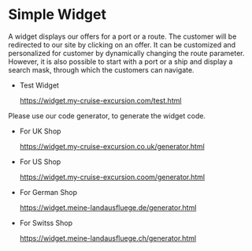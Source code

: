 # Simple Widget

A widget displays our offers for a port or a route. The customer will be redirected to our site by clicking on an offer.
It can be customized and personalized for customer by dynamically changing the route parameter. However, it is also possible to start with a port or a ship and display a search mask,
through which the customers can navigate. 


- Test Widget

  https://widget.my-cruise-excursion.com/test.html

Please use our code generator, to generate the widget code.
- For UK Shop 

  https://widget.my-cruise-excursion.co.uk/generator.html
  
- For US Shop 

  https://widget.my-cruise-excursion.coom/generator.html
  
- For German Shop 

  https://widget.meine-landausfluege.de/generator.html
  
- For Switss Shop 

  https://widget.meine-landausfluege.ch/generator.html
  

